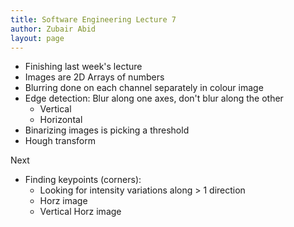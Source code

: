 ```yaml
---
title: Software Engineering Lecture 7 
author: Zubair Abid
layout: page
---
```


- Finishing last week's lecture
- Images are 2D Arrays of numbers
- Blurring done on each channel separately in colour image
- Edge detection:
    Blur along one axes, don't blur along the other
    - Vertical
    - Horizontal
- Binarizing images is picking a threshold
- Hough transform

Next

- Finding keypoints (corners):
    - Looking for intensity variations along > 1 direction
    - Horz image
    - Vertical Horz image
